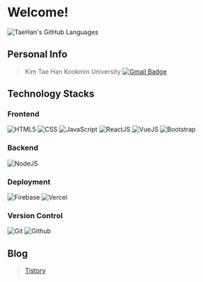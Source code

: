 # Welcome!
![TaeHan's GitHub Languages](https://github-readme-stats.vercel.app/api/top-langs/?username=taehankim-dev&langs_count=10&theme=tokyonight&show_icons=true")

## Personal Info
> Kim Tae Han
> Kookmin University
> [![Gmail Badge](https://img.shields.io/badge/Gmail-d14836?style=flat-square&logo=Gmail&logoColor=white&link=mailto:goldmini95@gmail.com)](mailto:goldmini95@gmail.com)

## Technology Stacks
### Frontend
![HTML5](https://img.shields.io/badge/html5-E34F26?style=for-the-badge&logo=html5&logoColor=white)
![CSS](https://img.shields.io/badge/css-1572B6?style=for-the-badge&logo=css3&logoColor=white)
![JavaScript](https://img.shields.io/badge/javascript-F7DF1E?style=for-the-badge&logo=javascript&logoColor=black)
![ReactJS](https://img.shields.io/badge/react-61DAFB?style=for-the-badge&logo=react&logoColor=black)
![VueJS](https://img.shields.io/badge/vue.js-4FC08D?style=for-the-badge&logo=vue.js&logoColor=white)
![Bootstrap](https://img.shields.io/badge/bootstrap-7952B3?style=for-the-badge&logo=bootstrap&logoColor=white)

### Backend
![NodeJS](https://img.shields.io/badge/node.js-339933?style=for-the-badge&logo=Node.js&logoColor=white)

### Deployment
![Firebase](https://img.shields.io/badge/firebase-FFCA28?style=for-the-badge&logo=firebase&logoColor=white)
![Vercel](https://img.shields.io/badge/vercel-000000?style=for-the-badge&logo=vercel&logoColor=white)

### Version Control
![Git](https://img.shields.io/badge/git-F05032?style=for-the-badge&logo=git&logoColor=white)
![Github](https://img.shields.io/badge/github-181717?style=for-the-badge&logo=github&logoColor=white)

## Blog
> [Tistory](https://daily-dev-note95.tistory.com/)
